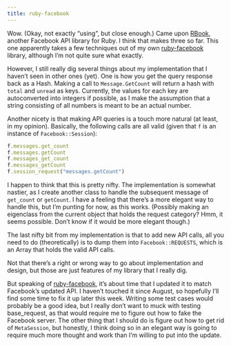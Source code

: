 ```yaml
---
title: ruby-facebook
---
```


Wow. (Okay, not exactly “using”, but close enough.) Came upon [RBook](http://www.livelearncode.com/archives/14), another Facebook API library for Ruby. I think that makes three so far. This one apparently takes a few techniques out of my own [ruby-facebook](http://kejadlen.netherweb.com/ruby-facebook/doc) library, although I’m not quite sure what exactly.

However, I still really dig several things about my implementation that I haven’t seen in other ones (yet). One is how you get the query response back as a Hash. Making a call to `Message.GetCount` will return a hash with `total` and `unread` as keys. Currently, the values for each key are autoconverted into integers if possible, as I make the assumption that a string consisting of all numbers is meant to be an actual number.

Another nicety is that making API queries is a touch more natural (at least, in my opinion). Basically, the following calls are all valid (given that `f` is an instance of `Facebook::Session`):

```ruby
f.messages.get_count
f.messages.getCount
f.messages_get_count
f.messages_getCount
f.session_request("messages.getCount")
```

I happen to think that this is pretty nifty. The implementation is somewhat nastier, as I create another class to handle the subsequent message of `get_count` or `getCount`. I have a feeling that there’s a more elegant way to handle this, but I’m punting for now, as this works. (Possibly making an eigenclass from the current object that holds the request category? Hmm, it seems possible. Don’t know if it would be more elegant though.)

The last nifty bit from my implementation is that to add new API calls, all you need to do (theoretically) is to dump them into `Facebook::REQUESTS`, which is an Array that holds the valid API calls.

Not that there’s a right or wrong way to go about implementation and design, but those are just features of my library that I really dig.

But speaking of [ruby-facebook](http://kejadlen.netherweb.com/ruby-facebook/doc), it’s about time that I updated it to match Facebook’s updated API. I haven’t touched it since August, so hopefully I’ll find some time to fix it up later this week. Writing some test cases would probably be a good idea, but I really don’t want to muck with testing base_request, as that would require me to figure out how to fake the Facebook server. The other thing that I should do is figure out how to get rid of `MetaSession`, but honestly, I think doing so in an elegant way is going to require much more thought and work than I’m willing to put into the update.
